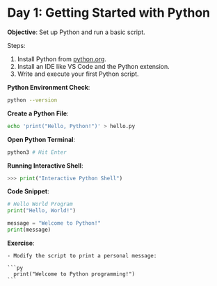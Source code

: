 # Day 1: Getting Started with Python

**Objective**: Set up Python and run a basic script.

Steps:

1. Install Python from [python.org](https://www.python.org/).
2. Install an IDE like VS Code and the Python extension.
3. Write and execute your first Python script.

**Python Environment Check**:

```bash
python --version
```

**Create a Python File**:

```bash
echo 'print("Hello, Python!")' > hello.py
```

**Open Python Terminal**:

```bash
python3 # Hit Enter
```

**Running Interactive Shell**:

```py
>>> print("Interactive Python Shell")
```

**Code Snippet**:

```py
# Hello World Program
print("Hello, World!")
```

```py
message = "Welcome to Python!"
print(message)
```

**Exercise**:

    - Modify the script to print a personal message:
    
    ```py
      print("Welcome to Python programming!")
    ```
